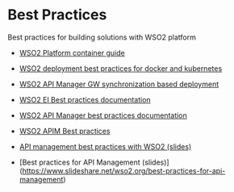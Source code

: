 # Best Practices
Best practices for building solutions with WSO2 platform

- [WSO2 Platform container guide](https://github.com/wso2/container-guide)

- [WSO2 deployment best practices for docker and kubernetes](https://medium.com/wso2-learning/how-to-deploy-wso2-platform-on-docker-and-kubernetes-1d5beeb88c72)

- [WSO2 API Manager GW synchronization based deployment](https://medium.com/wso2-learning/how-to-deploy-wso2-api-manager-gateway-cluster-with-synchronization-55b53db05472)

- [WSO2 EI Best practices documentation](https://ei.docs.wso2.com/en/latest/micro-integrator/references/best-Practices/)

- [WSO2 API Manager best practices documentation](https://apim.docs.wso2.com/en/latest/reference/wso2-api-manager-best-practices/#wso2-api-manager-best-practices)

- [WSO2 APIM Best practices](https://wso2.com/library/articles/2017/03/api-management-best-practices-with-wso2-api-manager/)

- [API management best practices with WSO2 (slides)](https://www.slideshare.net/chanakaudaya/api-management-best-practices-with-wso2-api-manager)

- [Best practices for API Management (slides)] (https://www.slideshare.net/wso2.org/best-practices-for-api-management)


